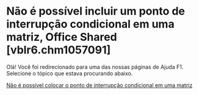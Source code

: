 
# Não é possível incluir um ponto de interrupção condicional em uma matriz, Office Shared [vblr6.chm1057091]

Olá! Você foi redirecionado para uma das nossas páginas de Ajuda F1. Selecione o tópico que estava procurando abaixo.

[Não é possível colocar o ponto de interrupção condicional em uma matriz](http://msdn.microsoft.com/library/b4bc0e60-0eea-caef-045a-79634f31a080%28Office.15%29.aspx)
